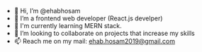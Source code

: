 - 👋 Hi, I’m @ehabhosam
- 👀 I’m a frontend web developer (React.js develper)
- 🌱 I'm currently learning MERN stack. 
- 💞️ I’m looking to collaborate on projects that increase my skills  
- 📫 Reach me on my mail: ehab.hosam2019@gmail.com

<!---
ehabhosam/ehabhosam is a ✨ special ✨ repository because its `README.md` (this file) appears on your GitHub profile.
You can click the Preview link to take a look at your changes.
--->
